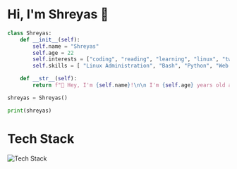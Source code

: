 # Hi, I'm Shreyas 👋

```python
class Shreyas:
    def __init__(self):
        self.name = "Shreyas"
        self.age = 22
        self.interests = ["coding", "reading", "learning", "linux", "tweaking the dev environment"]
        self.skills = [ "Linux Administration", "Bash", "Python", "Web dev", "JavaScript", "C"]

    def __str__(self):
        return f"👋 Hey, I'm {self.name}!\n\n I'm {self.age} years old and passionate about {', '.join(self.interests)}.\n\n💻 My skills include {', '.join(self.skills)}.\n\nLet's connect and build something amazing together!"

shreyas = Shreyas()

print(shreyas)

```

# Tech Stack
![Tech Stack](https://skillicons.dev/icons?i=git,neovim,vim,linux,bash,aws,md,html,css,js,python,c,php&theme=dark&perline=8)
